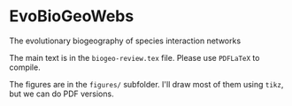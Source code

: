 # EvoBioGeoWebs

The evolutionary biogeography of species interaction networks

The main text is in the `biogeo-review.tex` file. Please use `PDFLaTeX` to compile.

The figures are in the `figures/` subfolder. I'll draw most of them using `tikz`, but we can do PDF versions.


